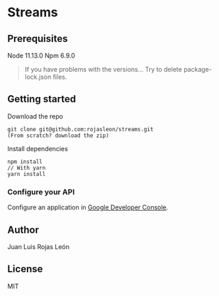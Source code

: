# Streams

## Prerequisites
Node 11.13.0
Npm 6.9.0
> If you have problems with the versions... Try to delete package-lock.json files.

## Getting started
Download the repo
```
git clone git@github.com:rojasleon/streams.git
(From scratch? download the zip)
```
Install dependencies
```
npm install
// With yarn
yarn install
```

### Configure your API
Configure an application in [Google Developer Console](https://console.developers.google.com).

## Author
Juan Luis Rojas León

## License
MIT

